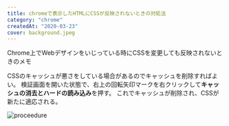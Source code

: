 ```yaml
---
title: chromeで表示したHTMLにCSSが反映されないときの対処法
category: "chrome"
createdAt: "2020-03-23"
cover: background.jpeg
---
```


Chrome上でWebデザインをいじっている時にCSSを変更しても反映されないときのメモ

CSSのキャッシュが悪さをしている場合があるのでキャッシュを削除すればよい。
検証画面を開いた状態で、右上の回転矢印マークを右クリックして**キャッシュの消去とハードの読み込み**を押す。
これでキャッシュが削除され、CSSが新たに適応される。

![proceedure](https://kudoa-image-store.s3-ap-northeast-1.amazonaws.com/basic-web/%E3%82%B9%E3%82%AF%E3%83%AA%E3%83%BC%E3%83%B3%E3%82%B7%E3%83%A7%E3%83%83%E3%83%88+2020-03-23+21.47.57.png)